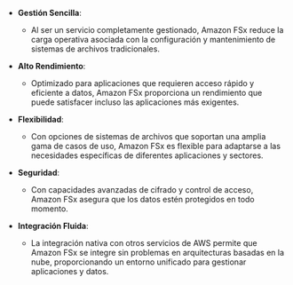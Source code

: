 - **Gestión Sencilla**:
    
    - Al ser un servicio completamente gestionado, Amazon FSx reduce la carga operativa asociada con la configuración y mantenimiento de sistemas de archivos tradicionales.

- **Alto Rendimiento**:
    
    - Optimizado para aplicaciones que requieren acceso rápido y eficiente a datos, Amazon FSx proporciona un rendimiento que puede satisfacer incluso las aplicaciones más exigentes.

- **Flexibilidad**:
    
    - Con opciones de sistemas de archivos que soportan una amplia gama de casos de uso, Amazon FSx es flexible para adaptarse a las necesidades específicas de diferentes aplicaciones y sectores.

- **Seguridad**:
    
    - Con capacidades avanzadas de cifrado y control de acceso, Amazon FSx asegura que los datos estén protegidos en todo momento.

- **Integración Fluida**:
    
    - La integración nativa con otros servicios de AWS permite que Amazon FSx se integre sin problemas en arquitecturas basadas en la nube, proporcionando un entorno unificado para gestionar aplicaciones y datos.